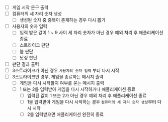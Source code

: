 - [ ] 게임 시작 문구 출력
- [ ] 컴퓨터의 세 자리 숫자 생성
  - [ ] 생성된 숫자 중 중복이 존재하는 경우 다시 뽑기
- [ ] 사용자의 숫자 입력
  - [ ] 입력 받은 값이 1 ~ 9 사이 세 자리 숫자가 아닌 경우 예외 처리 후 애플리케이션 종료
  - [ ] 스트라이크 판단
  - [ ] 볼 판단
  - [ ] 낫싱 판단
- [ ] 판단 결과 출력
- [ ] 3스트라이크가 아닌 경우 `사용자의 숫자 입력` 부터 다시 시작
- [ ] 3스트라이크인 경우, 게임을 종료하는 메시지 출력
  - [ ] 게임을 다시 시작할지 여부를 묻는 메시지 출력
  - [ ] 1 또는 2를 입력받아 게임을 다시 시작하거나 애플리케이션 종료
    - [ ] 입력된 값이 1 또는 2가 아닌 경우 예외 처리 후 애플리케이션 종료
    - [ ] 1을 입력받아 게임을 다시 시작하는 경우 `컴퓨터의 세 자리 숫자 생성`부터 다시 시작
    - [ ] 2를 입력받으면 애플리케이션 완전히 종료